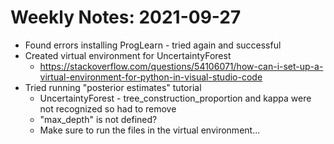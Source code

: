 # Weekly Notes: 2021-09-27

- Found errors installing ProgLearn - tried again and successful
- Created virtual environment for UncertaintyForest
  - https://stackoverflow.com/questions/54106071/how-can-i-set-up-a-virtual-environment-for-python-in-visual-studio-code
- Tried running "posterior estimates" tutorial
  - UncertaintyForest - tree_construction_proportion and kappa were not recognized so had to remove
  - "max_depth" is not defined?
  - Make sure to run the files in the virtual environment... 
